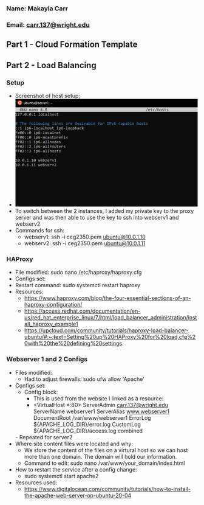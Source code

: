 ### Name: Makayla Carr
### Email: carr.137@wright.edu
## Part 1 - Cloud Formation Template

## Part 2 - Load Balancing 
### Setup
- Screenshot of host setup;
- ![hostsetup](screenshots/host.PNG?raw=true "Host Setup") 
- To switch between the 2 instances, I added my private key to the proxy server and was then able to use the key to ssh into webserv1 and webserv2
 - Commands for ssh: 
   - webserv1: ssh -i ceg2350.pem ubuntu@10.0.1.10
   - webserv2: ssh -i ceg2350.pem ubuntu@10.0.1.11

### HAProxy
- File modified: sudo nano /etc/haproxy/haproxy.cfg
- Configs set: 
- Restart command: sudo systemctl restart haproxy
- Resources:
   - https://www.haproxy.com/blog/the-four-essential-sections-of-an-haproxy-configuration/
   - https://access.redhat.com/documentation/en-us/red_hat_enterprise_linux/7/html/load_balancer_administration/install_haproxy_example1
   - https://upcloud.com/community/tutorials/haproxy-load-balancer-ubuntu/#:~:text=Setting%20up%20HAProxy%20for%20load,cfg%20with%20the%20defining%20settings.

### Webserver 1 and 2 Configs
- Files modified: 
  - Had to adjust firewalls: sudo ufw allow 'Apache'
- Configs set: 
  - Config block:
    - This is used from the website I linked as a resource:
    - <VirtualHost *:80>
    ServerAdmin carr.137@wright.edu
    ServerName webserver1 
    ServerAlias www.webserver1
    DocumentRoot /var/www/webserver1
    ErrorLog ${APACHE_LOG_DIR}/error.log
    CustomLog ${APACHE_LOG_DIR}/access.log combined
   </VirtualHost>
   - Repeated for server2
- Where site content files were located and why:
  - We store the content of the files on a virtural host so we can host more than one domain. The domain will hold our information.  
  - Command to edit: sudo nano /var/www/your_domain/index.html
- How to restart the service after a config change:
  - sudo systemctl start apache2
- Resources used:
  - https://www.digitalocean.com/community/tutorials/how-to-install-the-apache-web-server-on-ubuntu-20-04



